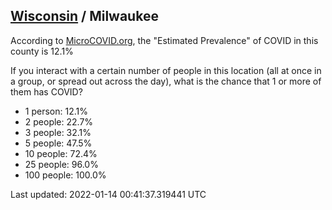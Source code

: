 
## [Wisconsin](/united-states/wisconsin) / Milwaukee

According to [MicroCOVID.org](http://microcovid.org),
the "Estimated Prevalence" of COVID in this county is 12.1%

If you interact with a certain number of people in this location
(all at once in a group, or spread out across the day), what is the chance that
1 or more of them has COVID?

- 1 person: 12.1%
- 2 people: 22.7%
- 3 people: 32.1%
- 5 people: 47.5%
- 10 people: 72.4%
- 25 people: 96.0%
- 100 people: 100.0%

Last updated: 2022-01-14 00:41:37.319441 UTC
